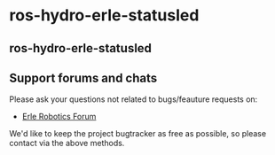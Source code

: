 # ros-hydro-erle-statusled

ros-hydro-erle-statusled
------------------

Support forums and chats
------------------------

Please ask your questions not related to bugs/feauture requests on:

- [Erle Robotics Forum](http://forum.erlerobotics.com/)

We'd like to keep the project bugtracker as free as possible, so please contact via the above methods.

